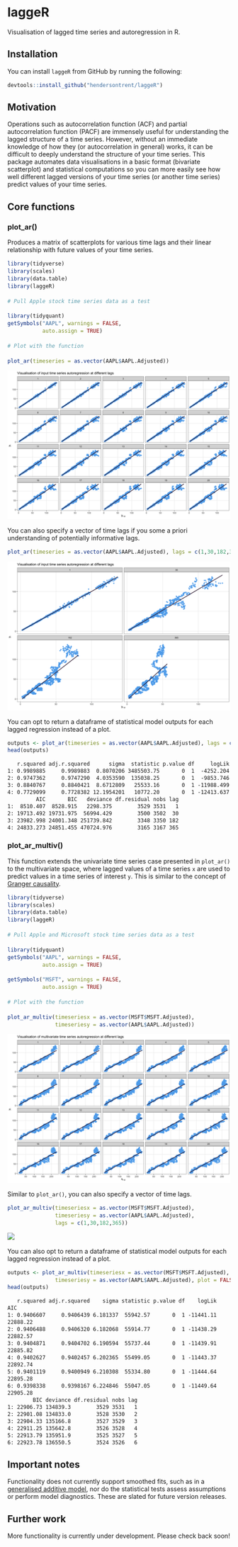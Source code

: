 
# laggeR

Visualisation of lagged time series and autoregression in R.

## Installation

You can install `laggeR` from GitHub by running the following:

``` r
devtools::install_github("hendersontrent/laggeR")
```

## Motivation

Operations such as autocorrelation function (ACF) and partial
autocorrelation function (PACF) are immensely useful for understanding
the lagged structure of a time series. However, without an immediate
knowledge of how they (or autocorrelation in general) works, it can be
difficult to deeply understand the structure of your time series. This
package automates data visualisations in a basic format (bivariate
scatterplot) and statistical computations so you can more easily see how
well different lagged versions of your time series (or another time
series) predict values of your time series.

## Core functions

### plot\_ar()

Produces a matrix of scatterplots for various time lags and their linear
relationship with future values of your time series.

``` r
library(tidyverse)
library(scales)
library(data.table)
library(laggeR)

# Pull Apple stock time series data as a test

library(tidyquant)
getSymbols("AAPL", warnings = FALSE,
           auto.assign = TRUE)

# Plot with the function

plot_ar(timeseries = as.vector(AAPL$AAPL.Adjusted))
```

![](README_files/figure-gfm/unnamed-chunk-3-1.png)<!-- -->

You can also specify a vector of time lags if you some a priori
understanding of potentially informative lags.

``` r
plot_ar(timeseries = as.vector(AAPL$AAPL.Adjusted), lags = c(1,30,182,365))
```

![](README_files/figure-gfm/unnamed-chunk-4-1.png)<!-- -->

You can opt to return a dataframe of statistical model outputs for each
lagged regression instead of a plot.

``` r
outputs <- plot_ar(timeseries = as.vector(AAPL$AAPL.Adjusted), lags = c(1,30,182,365), plot = FALSE)
head(outputs)
```

``` 
   r.squared adj.r.squared      sigma  statistic p.value df     logLik
1: 0.9989885     0.9989883  0.8070206 3485503.75       0  1  -4252.204
2: 0.9747362     0.9747290  4.0353590  135038.25       0  1  -9853.746
3: 0.8840767     0.8840421  8.6712809   25533.16       0  1 -11988.499
4: 0.7729099     0.7728382 12.1954201   10772.20       0  1 -12413.637
         AIC       BIC   deviance df.residual nobs lag
1:  8510.407  8528.915   2298.375        3529 3531   1
2: 19713.492 19731.975  56994.429        3500 3502  30
3: 23982.998 24001.348 251739.842        3348 3350 182
4: 24833.273 24851.455 470724.976        3165 3167 365
```

### plot\_ar\_multiv()

This function extends the univariate time series case presented in
`plot_ar()` to the multivariate space, where lagged values of a time
series `x` are used to predict values in a time series of interest `y`.
This is similar to the concept of [Granger
causality](https://en.wikipedia.org/wiki/Granger_causality).

``` r
library(tidyverse)
library(scales)
library(data.table)
library(laggeR)

# Pull Apple and Microsoft stock time series data as a test

library(tidyquant)
getSymbols("AAPL", warnings = FALSE,
           auto.assign = TRUE)

getSymbols("MSFT", warnings = FALSE,
           auto.assign = TRUE)

# Plot with the function

plot_ar_multiv(timeseriesx = as.vector(MSFT$MSFT.Adjusted),
               timeseriesy = as.vector(AAPL$AAPL.Adjusted))
```

![](README_files/figure-gfm/unnamed-chunk-6-1.png)<!-- -->

Similar to `plot_ar()`, you can also specify a vector of time lags.

``` r
plot_ar_multiv(timeseriesx = as.vector(MSFT$MSFT.Adjusted),
               timeseriesy = as.vector(AAPL$AAPL.Adjusted),
               lags = c(1,30,182,365))
```

![](README_files/figure-gfm/unnamed-chunk-7-1.png)<!-- -->

You can also opt to return a dataframe of statistical model outputs for
each lagged regression instead of a plot.

``` r
outputs <- plot_ar_multiv(timeseriesx = as.vector(MSFT$MSFT.Adjusted),
               timeseriesy = as.vector(AAPL$AAPL.Adjusted), plot = FALSE)
head(outputs)
```

``` 
   r.squared adj.r.squared    sigma statistic p.value df    logLik      AIC
1: 0.9406607     0.9406439 6.181337  55942.57       0  1 -11441.11 22888.22
2: 0.9406488     0.9406320 6.182068  55914.77       0  1 -11438.29 22882.57
3: 0.9404871     0.9404702 6.190594  55737.44       0  1 -11439.91 22885.82
4: 0.9402627     0.9402457 6.202365  55499.05       0  1 -11443.37 22892.74
5: 0.9401119     0.9400949 6.210308  55334.80       0  1 -11444.64 22895.28
6: 0.9398338     0.9398167 6.224846  55047.05       0  1 -11449.64 22905.28
        BIC deviance df.residual nobs lag
1: 22906.73 134839.3        3529 3531   1
2: 22901.08 134833.0        3528 3530   2
3: 22904.33 135166.8        3527 3529   3
4: 22911.25 135642.8        3526 3528   4
5: 22913.79 135951.9        3525 3527   5
6: 22923.78 136550.5        3524 3526   6
```

## Important notes

Functionality does not currently support smoothed fits, such as in a
[generalised additive
model](https://en.wikipedia.org/wiki/Generalized_additive_model), nor do
the statistical tests assess assumptions or perform model diagnostics.
These are slated for future version releases.

## Further work

More functionality is currently under development. Please check back
soon\!
